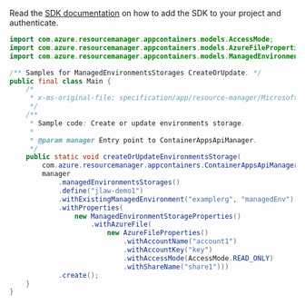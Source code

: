 Read the [SDK documentation](https://github.com/Azure/azure-sdk-for-java/blob/azure-resourcemanager-appcontainers_1.0.0-beta.2/sdk/appcontainers/azure-resourcemanager-appcontainers/README.md) on how to add the SDK to your project and authenticate.

```java
import com.azure.resourcemanager.appcontainers.models.AccessMode;
import com.azure.resourcemanager.appcontainers.models.AzureFileProperties;
import com.azure.resourcemanager.appcontainers.models.ManagedEnvironmentStorageProperties;

/** Samples for ManagedEnvironmentsStorages CreateOrUpdate. */
public final class Main {
    /*
     * x-ms-original-file: specification/app/resource-manager/Microsoft.App/stable/2022-03-01/examples/ManagedEnvironmentsStorages_CreateOrUpdate.json
     */
    /**
     * Sample code: Create or update environments storage.
     *
     * @param manager Entry point to ContainerAppsApiManager.
     */
    public static void createOrUpdateEnvironmentsStorage(
        com.azure.resourcemanager.appcontainers.ContainerAppsApiManager manager) {
        manager
            .managedEnvironmentsStorages()
            .define("jlaw-demo1")
            .withExistingManagedEnvironment("examplerg", "managedEnv")
            .withProperties(
                new ManagedEnvironmentStorageProperties()
                    .withAzureFile(
                        new AzureFileProperties()
                            .withAccountName("account1")
                            .withAccountKey("key")
                            .withAccessMode(AccessMode.READ_ONLY)
                            .withShareName("share1")))
            .create();
    }
}
```
